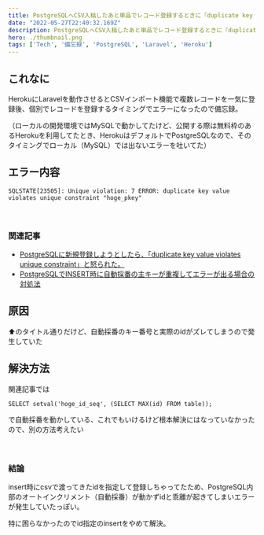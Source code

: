 ```yaml
---
title: PostgreSQLへCSV入稿したあと単品でレコード登録するときに『duplicate key value violates unique constraint “hoge_pkey”』って怒られたときの備忘録
date: "2022-05-27T22:40:32.169Z"
description: PostgreSQLへCSV入稿したあと単品でレコード登録するときに『duplicate key value violates unique constraint “hoge_pkey”』って怒られたときの備忘録
hero: ./thumbnail.png
tags: ['Tech', '備忘録', 'PostgreSQL', 'Laravel', 'Heroku']
---
```


## これなに

HerokuにLaravelを動作させるとCSVインポート機能で複数レコードを一気に登録後、個別でレコードを登録するタイミングでエラーになったので備忘録。

（ローカルの開発環境ではMySQLで動かしてたけど、公開する際は無料枠のあるHerokuを利用してたとき、HerokuはデフォルトでPostgreSQLなので、そのタイミングでローカル（MySQL）では出ないエラーを吐いてた）

## エラー内容

```
SQLSTATE[23505]: Unique violation: 7 ERROR: duplicate key value violates unique constraint "hoge_pkey"
```

　

### 関連記事

- [PostgreSQLに新規登録しようとしたら、「duplicate key value violates unique constraint」と怒られた。](https://qiita.com/hanlio/items/abdd50808e77c3e697a0)
- [PostgreSQLでINSERT時に自動採番の主キーが重複してエラーが出る場合の対処法](https://www.xmisao.com/2014/06/07/duplicate-key-value-violates-unique-constant-primary-key-on-postgresql.html)

## 原因

⬆️のタイトル通りだけど、自動採番のキー番号と実際のidがズレてしまうので発生していた

## 解決方法


関連記事では

```
SELECT setval('hoge_id_seq', (SELECT MAX(id) FROM table));
```

で自動採番を動かしている、これでもいけるけど根本解決にはなっていなかったので、別の方法考えたい

　

### 結論

insert時にcsvで渡ってきたidを指定して登録しちゃってたため、PostgreSQL内部のオートインクリメント（自動採番）が動かずidと乖離が起きてしまいエラーが発生していたっぽい。

特に困らなかったのでid指定のinsertをやめて解決。
